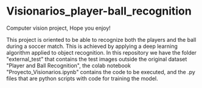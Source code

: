 # Visionarios_player-ball_recognition
Computer vision project, Hope you enjoy!

This project is oriented to be able to recognize both the players and the ball during a soccer match. This is achieved by applying a deep learning algorithm applied to object recognition. In this repository we have the folder "external_test" that contains the test images outside the original dataset "Player and Ball Recognition", the colab notebook "Proyecto_Visionarios.ipynb" contains the code to be executed, and the .py files that are python scripts with code for training the model. 
